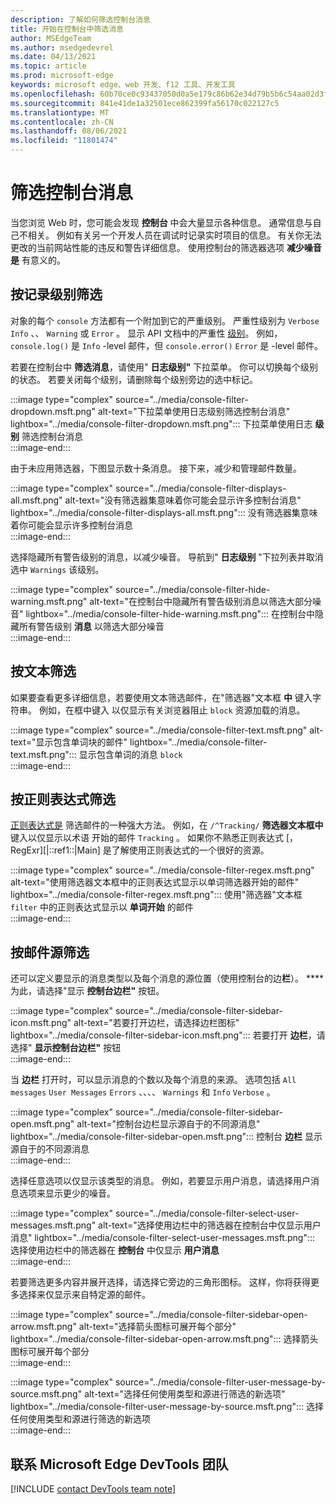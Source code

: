 ```yaml
---
description: 了解如何筛选控制台消息
title: 开始在控制台中筛选消息
author: MSEdgeTeam
ms.author: msedgedevrel
ms.date: 04/13/2021
ms.topic: article
ms.prod: microsoft-edge
keywords: microsoft edge、web 开发、f12 工具、开发工具
ms.openlocfilehash: 60b70ce0c93437050d0a5e179c86b62e34d79b5b6c54aa02d3fbe64cac73090e
ms.sourcegitcommit: 841e41de1a32501ece862399fa56170c022127c5
ms.translationtype: MT
ms.contentlocale: zh-CN
ms.lasthandoff: 08/06/2021
ms.locfileid: "11801474"
---
```

# <a name="filter-console-messages"></a>筛选控制台消息  

当您浏览 Web 时，您可能会发现 **控制台** 中会大量显示各种信息。  通常信息与自己不相关。  例如有关另一个开发人员在调试时记录实时项目的信息。  有关你无法更改的当前网站性能的违反和警告详细信息。  使用控制台的筛选器选项 **减少噪音是** 有意义的。  

## <a name="filter-by-log-level"></a>按记录级别筛选  

对象的每个 `console` 方法都有一个附加到它的严重级别。  严重性级别为 `Verbose` `Info` 、、 `Warning` 或 `Error` 。  显示 API 文档中的严重性 [级别][DevtoolsConsoleApi]。  例如， `console.log()` 是 `Info` -level 邮件，但 `console.error()` `Error` 是 -level 邮件。  

若要在控制台中 **筛选消息**，请使用" **日志级别"** 下拉菜单。  你可以切换每个级别的状态。  若要关闭每个级别，请删除每个级别旁边的选中标记。  

:::image type="complex" source="../media/console-filter-dropdown.msft.png" alt-text="下拉菜单使用日志级别筛选控制台消息" lightbox="../media/console-filter-dropdown.msft.png":::
    下拉菜单使用日志 **级别** 筛选控制台消息  
:::image-end:::  

由于未应用筛选器，下图显示数十条消息。  接下来，减少和管理邮件数量。  

:::image type="complex" source="../media/console-filter-displays-all.msft.png" alt-text="没有筛选器集意味着你可能会显示许多控制台消息" lightbox="../media/console-filter-displays-all.msft.png":::
    没有筛选器集意味着你可能会显示许多控制台消息  
:::image-end:::  

选择隐藏所有警告级别的消息，以减少噪音。  导航到" **日志级别** "下拉列表并取消选中 `Warnings` 该级别。  

:::image type="complex" source="../media/console-filter-hide-warning.msft.png" alt-text="在控制台中隐藏所有警告级别消息以筛选大部分噪音" lightbox="../media/console-filter-hide-warning.msft.png":::
    在控制台中隐藏所有警告级别 **消息** 以筛选大部分噪音  
:::image-end:::  

## <a name="filter-by-text"></a>按文本筛选  

如果要查看更多详细信息，若要使用文本筛选邮件，在"筛选器"文本框 **中** 键入字符串。  例如，在框中键入 以仅显示有关浏览器阻止 `block` 资源加载的消息。

:::image type="complex" source="../media/console-filter-text.msft.png" alt-text="显示包含单词块的邮件" lightbox="../media/console-filter-text.msft.png":::
    显示包含单词的消息 `block`  
:::image-end:::  

## <a name="filter-by-regular-expression"></a>按正则表达式筛选

[正则表达式是][MdnDocsWebJavascriptGuideRegularExpressions] 筛选邮件的一种强大方法。  例如，在 `/^Tracking/` **筛选器文本框中** 键入以仅显示以术语 开始的邮件 `Tracking` 。  如果你不熟悉正则表达式 [，RegExr][|::ref1::|Main] 是了解使用正则表达式的一个很好的资源。

:::image type="complex" source="../media/console-filter-regex.msft.png" alt-text="使用筛选器文本框中的正则表达式显示以单词筛选器开始的邮件" lightbox="../media/console-filter-regex.msft.png":::
    使用"筛选器"文本框 `filter` 中的正则表达式显示以 **单词开始** 的邮件  
:::image-end:::  

## <a name="filter-by-message-source"></a>按邮件源筛选  

还可以定义要显示的消息类型以及每个消息的源位置（使用控制台的边**栏**）。 ****  为此，请选择"显示 **控制台边栏"** 按钮。  

:::image type="complex" source="../media/console-filter-sidebar-icon.msft.png" alt-text="若要打开边栏，请选择边栏图标" lightbox="../media/console-filter-sidebar-icon.msft.png":::
    若要打开 **边栏**，请选择" **显示控制台边栏"** 按钮  
:::image-end:::  

当 **边栏** 打开时，可以显示消息的个数以及每个消息的来源。  选项包括 `All messages` `User Messages` `Errors` 、、、、 `Warnings` 和 `Info` `Verbose` 。  

:::image type="complex" source="../media/console-filter-sidebar-open.msft.png" alt-text="控制台边栏显示源自于的不同源消息" lightbox="../media/console-filter-sidebar-open.msft.png":::
    控制台 **边栏** 显示源自于的不同源消息  
:::image-end:::  

选择任意选项以仅显示该类型的消息。  例如，若要显示用户消息，请选择用户消息选项来显示更少的噪音。

:::image type="complex" source="../media/console-filter-select-user-messages.msft.png" alt-text="选择使用边栏中的筛选器在控制台中仅显示用户消息" lightbox="../media/console-filter-select-user-messages.msft.png":::
    选择使用边栏中的筛选器在 **控制台** 中仅显示 **用户消息**  
:::image-end:::  

若要筛选更多内容并展开选择，请选择它旁边的三角形图标。  这样，你将获得更多选择来仅显示来自特定源的邮件。  

:::image type="complex" source="../media/console-filter-sidebar-open-arrow.msft.png" alt-text="选择箭头图标可展开每个部分" lightbox="../media/console-filter-sidebar-open-arrow.msft.png":::
    选择箭头图标可展开每个部分  
:::image-end:::  

:::image type="complex" source="../media/console-filter-user-message-by-source.msft.png" alt-text="选择任何使用类型和源进行筛选的新选项" lightbox="../media/console-filter-user-message-by-source.msft.png":::
    选择任何使用类型和源进行筛选的新选项  
:::image-end:::  

## <a name="getting-in-touch-with-the-microsoft-edge-devtools-team"></a>联系 Microsoft Edge DevTools 团队  

[!INCLUDE [contact DevTools team note](../includes/contact-devtools-team-note.md)]  

<!-- links -->  

[DevtoolsConsoleApi]: ./api.md "控制台 API 参考 | Microsoft Docs"  

[MdnDocsWebJavascriptGuideRegularExpressions]: https://developer.mozilla.org/docs/Web/JavaScript/Guide/Regular_Expressions "正则表达式 | MDN"  

[RegExrMain]: https://regexr.com "RegExr"  
